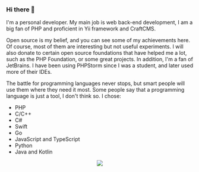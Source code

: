 ### Hi there 👋

I'm a personal developer. My main job is web back-end development, I am a big fan of PHP and proficient in Yii framework and CraftCMS.

Open source is my belief, and you can see some of my achievements here. Of course, most of them are interesting but not useful experiments. 
I will also donate to certain open source foundations that have helped me a lot, such as the PHP Foundation, or some great projects. 
In addition, I'm a fan of JetBrains. I have been using PHPStorm since I was a student, and later used more of their IDEs.

The battle for programming languages never stops, but smart people will use them where they need it most. Some people say that a programming language is just a tool, I don't think so. I chose:

- PHP
- C/C++
- C#
- Swift 
- Go
- JavaScript and TypeScript
- Python 
- Java and Kotlin 

<div align="center"><img src="https://github-readme-stats.vercel.app/api?username=panlatent&show_icons=true&count_private=true" /></div>
